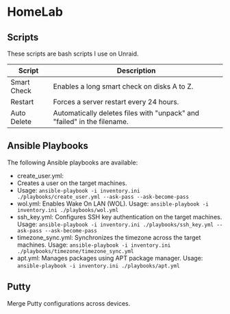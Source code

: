 # HomeLab

## Scripts
These scripts are bash scripts I use on Unraid. 

| Script        | Description                                          |
| ------------- | ---------------------------------------------------- |
| Smart Check   | Enables a long smart check on disks A to Z.           |
| Restart       | Forces a server restart every 24 hours.               |
| Auto Delete   | Automatically deletes files with "unpack" and "failed" in the filename. |

## Ansible Playbooks

The following Ansible playbooks are available:

- create_user.yml: 
- Creates a user on the target machines. 
- Usage: `ansible-playbook -i inventory.ini ./playbooks/create_user.yml --ask-pass --ask-become-pass`
- wol.yml: Enables Wake On LAN (WOL). Usage: `ansible-playbook -i inventory.ini ./playbooks/wol.yml`
- ssh_key.yml: Configures SSH key authentication on the target machines. Usage: `ansible-playbook -i inventory.ini ./playbooks/ssh_key.yml --ask-pass --ask-become-pass`
- timezone_sync.yml: Synchronizes the timezone across the target machines. Usage: `ansible-playbook -i inventory.ini ./playbooks/timezone/timezone_sync.yml`
- apt.yml: Manages packages using APT package manager. Usage: `ansible-playbook -i inventory.ini ./playbooks/apt.yml`

## Putty

Merge Putty configurations across devices.
